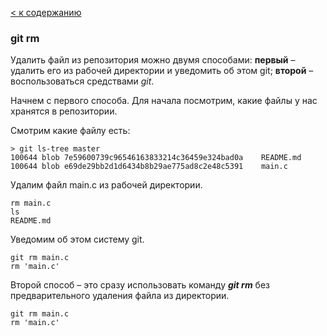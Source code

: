 [< к содержанию](./readme.md)

### git rm

Удалить файл из репозитория можно двумя способами: **первый** – удалить его из рабочей директории и уведомить об этом git; **второй** – воспользоваться средствами *git*. 

Начнем с первого способа. Для начала посмотрим, какие файлы у нас хранятся в репозитории.

Смотрим какие файлу есть:
```bash=
> git ls-tree master
100644 blob 7e59600739c96546163833214c36459e324bad0a    README.md
100644 blob e69de29bb2d1d6434b8b29ae775ad8c2e48c5391    main.c
```
Удалим файл main.c из рабочей директории.
```bash=
rm main.c
ls
README.md
```

Уведомим об этом систему git.

```bash=
git rm main.c
rm 'main.c'
```

Второй способ – это сразу использовать команду ***git rm*** без предварительного удаления файла из директории.
```bash=
git rm main.c
rm 'main.c'
```
